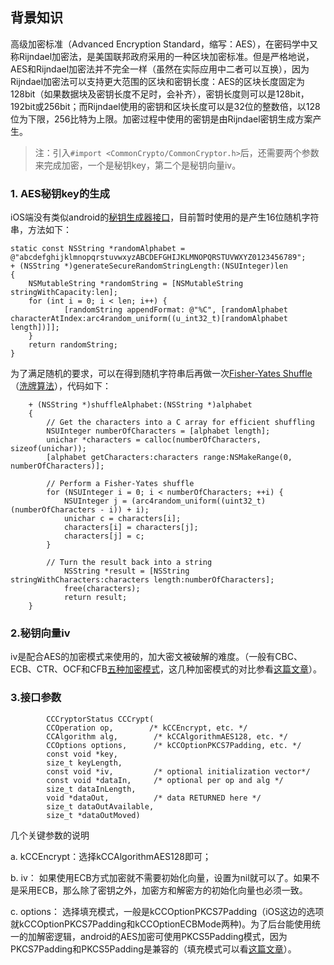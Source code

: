 
## 背景知识
高级加密标准（Advanced Encryption Standard，缩写：AES），在密码学中又称Rijndael加密法，是美国联邦政府采用的一种区块加密标准。但是严格地说，AES和Rijndael加密法并不完全一样（虽然在实际应用中二者可以互换），因为Rijndael加密法可以支持更大范围的区块和密钥长度：AES的区块长度固定为128bit（如果数据块及密钥长度不足时，会补齐），密钥长度则可以是128bit，192bit或256bit；而Rijndael使用的密钥和区块长度可以是32位的整数倍，以128位为下限，256比特为上限。加密过程中使用的密钥是由Rijndael密钥生成方案产生。

>注：引入`#import <CommonCrypto/CommonCryptor.h>`后，还需要两个参数来完成加密，一个是秘钥key，第二个是秘钥向量iv。

### 1. AES秘钥key的生成
iOS端没有类似android的[秘钥生成器接口](http://blog.csdn.net/playboyanta123/article/details/8044837)，目前暂时使用的是产生16位随机字符串，方法如下：

```
static const NSString *randomAlphabet = @"abcdefghijklmnopqrstuvwxyzABCDEFGHIJKLMNOPQRSTUVWXYZ0123456789";
+ (NSString *)generateSecureRandomStringLength:(NSUInteger)len
{
	NSMutableString *randomString = [NSMutableString stringWithCapacity:len];
	for (int i = 0; i < len; i++) {
        	[randomString appendFormat: @"%C", [randomAlphabet characterAtIndex:arc4random_uniform((u_int32_t)[randomAlphabet length])]];
	}
	return randomString;
}
```      
为了满足随机的要求，可以在得到随机字符串后再做一次[Fisher-Yates Shuffle](https://en.wikipedia.org/wiki/Fisher%E2%80%93Yates_shuffle)（[洗牌算法](http://www.cnblogs.com/tudas/p/3-shuffle-algorithm.html?utm_source=tuicool&utm_medium=referral)），代码如下：

```
	+ (NSString *)shuffleAlphabet:(NSString *)alphabet
	{
    	// Get the characters into a C array for efficient shuffling
    	NSUInteger numberOfCharacters = [alphabet length];
    	unichar *characters = calloc(numberOfCharacters, sizeof(unichar));
    	[alphabet getCharacters:characters range:NSMakeRange(0, numberOfCharacters)];
    
    	// Perform a Fisher-Yates shuffle
    	for (NSUInteger i = 0; i < numberOfCharacters; ++i) {
        	NSUInteger j = (arc4random_uniform((uint32_t)(numberOfCharacters - i)) + i);
        	unichar c = characters[i];
        	characters[i] = characters[j];
        	characters[j] = c;
    	}
    
    	// Turn the result back into a string
    		NSString *result = [NSString stringWithCharacters:characters length:numberOfCharacters];
    		free(characters);
    		return result;
	}
```
  
### 2.秘钥向量iv
iv是配合AES的加密模式来使用的，加大密文被破解的难度。（一般有CBC、ECB、CTR、OCF和CFB[五种加密模式](http://www.cnblogs.com/starwolf/p/3365834.html?utm_source=tuicool&utm_medium=referral)，这几种加密模式的对比参看[这篇文章](http://www.cnblogs.com/happyhippy/archive/2006/12/23/601353.html)）。

### 3.接口参数

```
		CCCryptorStatus CCCrypt(
		CCOperation op,        /* kCCEncrypt, etc. */
		CCAlgorithm alg,        /* kCCAlgorithmAES128, etc. */
		CCOptions options,      /* kCCOptionPKCS7Padding, etc. */
		const void *key,
		size_t keyLength,
    	const void *iv,         /* optional initialization vector*/
    	const void *dataIn,     /* optional per op and alg */
    	size_t dataInLength,
    	void *dataOut,          /* data RETURNED here */
    	size_t dataOutAvailable,
    	size_t *dataOutMoved)
```   
    
几个关键参数的说明

a. kCCEncrypt：选择kCCAlgorithmAES128即可；

b. iv： 如果使用ECB方式加密就不需要初始化向量，设置为nil就可以了。如果不是采用ECB，那么除了密钥之外，加密方和解密方的初始化向量也必须一致。

c. options： 选择填充模式，一般是kCCOptionPKCS7Padding（iOS这边的选项就kCCOptionPKCS7Padding和kCCOptionECBMode两种)。为了后台能使用统一的加解密逻辑，android的AES加密可使用PKCS5Padding模式，因为PKCS7Padding和PKCS5Padding是兼容的（填充模式可以看[这篇文章](http://www.cnblogs.com/midea0978/articles/1437257.html)）。
